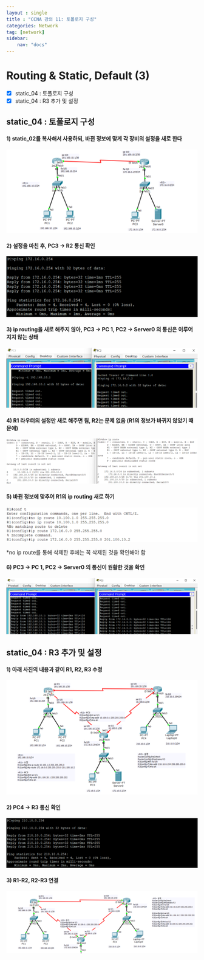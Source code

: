 ```yaml
---
layout : single
title : "CCNA 강의 11: 토폴로지 구성"
categories: Network
tag: [network]
sidebar:
    nav: "docs"
---
```


# Routing & Static, Default (3)

-  [x] static_04 : 토폴로지 구성
-  [x] static_04 : R3 추가 및 설정

## static_04 : 토폴로지 구성

#### 1) static_02를 복사해서 사용하되, 바뀐 정보에 맞게 각 장비의 설정을 새로 한다

<img src = "/images/network/packet_tracer/54.png">

#### 2) 설정을 마친 후, PC3 -> R2 통신 확인

<img src = "/images/network/packet_tracer/53.png">

#### 3) ip routing을 새로 해주지 않아, PC3 -> PC 1, PC2 -> Server0 의 통신은 이루어지지 않는 상태

<img src = "/images/network/packet_tracer/55.png">

#### 4) R1 라우터의 설정만 새로 해주면 됨, R2는 문제 없음 (R1의 정보가 바뀌지 않았기 때문에)

<img src = "/images/network/packet_tracer/56.png">

#### 5) 바뀐 정보에 맞추어 R1의 ip routing 새로 하기

<img src = "/images/network/packet_tracer/58.png">

\*no ip route를 통해 삭제한 후에는 꼭 삭제된 것을 확인해야 함


#### 6) PC3 -> PC 1, PC2 -> Server0 의 통신이 원활한 것을 확인

<img src = "/images/network/packet_tracer/57.png">

## static_04 : R3 추가 및 설정

#### 1) 아래 사진의 내용과 같이 R1, R2, R3 수정

<img src = "/images/network/packet_tracer/60.png">

#### 2) PC4 -> R3 통신 확인

<img src = "/images/network/packet_tracer/59.png">

#### 3) R1-R2, R2-R3 연결

<img src = "/images/network/packet_tracer/61.png">